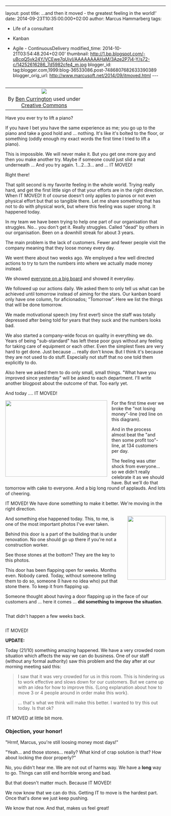---
layout: post
title: ...and then it moved - the greatest feeling in
the world!'
date: 2014-09-23T10:35:00.000+02:00
author: Marcus Hammarberg
tags:
  - Life of a consultant

  - Kanban
  - Agile -
ContinuousDelivery
modified_time: 2014-10-21T03:54:48.204+02:00'
thumbnail:
http://1.bp.blogspot.com/-uBcqQ5vk24Y/VCEwe7qUjvI/AAAAAAAAHaM/3Aze2P7j4-Y/s72-c/14252616286_7d5982cfe4_m.jpg
blogger_id: tag:blogger.com,1999:blog-36533086.post-7486807682633390389
blogger_orig_url: http://www.marcusoft.net/2014/09/itmoved.html ---

<div dir="ltr" style="text-align: left;" trbidi="on">

<table class="tr-caption-container" data-cellpadding="0"
data-cellspacing="0"
style="float: left; margin-right: 1em; text-align: left;">
<colgroup>
<col style="width: 100%" />
</colgroup>
<tbody>
<tr class="odd">
<td style="text-align: center;"><a
href="http://1.bp.blogspot.com/-uBcqQ5vk24Y/VCEwe7qUjvI/AAAAAAAAHaM/3Aze2P7j4-Y/s1600/14252616286_7d5982cfe4_m.jpg"
data-imageanchor="1"
style="clear: left; margin-bottom: 1em; margin-left: auto; margin-right: auto;"><img
src="http://1.bp.blogspot.com/-uBcqQ5vk24Y/VCEwe7qUjvI/AAAAAAAAHaM/3Aze2P7j4-Y/s1600/14252616286_7d5982cfe4_m.jpg"
data-border="0" /></a></td>
</tr>
<tr class="even">
<td class="tr-caption" style="text-align: center;">By <a
href="https://www.flickr.com/photos/baconisavegetable/"
target="_blank">Ben Currington</a> used under<br />
<a href="https://creativecommons.org/licenses/by-sa/2.0/"
target="_blank">Creative Commons</a></td>
</tr>
</tbody>
</table>

Have you ever try to lift a piano?

If you have I bet you have the same experience as me; you go up to the
piano and take a good hold and ... nothing. It's like it's bolted to the
floor, or something (oddly enough my exact words the first time I tried
to lift a piano).

This is impossible. We will never make it.
But you get one more guy and then you make another try. Maybe if someone
could just slid a mat underneath ...
And you try again. 1...2...3... and ... IT MOVED!

Right there!

That split second is my favorite feeling in the whole world.
Trying really hard, and get the first little sign of that your efforts
are in the right direction. When IT MOVED!
It of course doesn't only applies to pianos or
not even physical effort but that so tangible there. Let me share
something that has not to do with physical work, but where this feeling
was super strong. It happened today.

In my team we have been trying to help one part of our organisation that
struggles. No... you don't get it. Really struggles. Called "dead" by
others in our organisation. Been on a downhill streak for about 3
years.

The main problem is the lack of customers. Fewer and fewer people visit
the company meaning that they loose money every day.

We went there about two weeks ago. We employed a few well directed
actions to try to turn the numbers into where we actually made money
instead.

We showed <a href="http://www.marcusoft.net/2014/09/ifyoubuildit.html"
target="_blank">everyone on a big board</a> and showed it everyday.

We followed up our actions daily. We asked them to only tell us what can
be achieved until tomorrow instead of aiming for the stars. Our kanban
board only have one column, for aficionados; "Tomorrow". Here we list
the things that will be done tomorrow.

We made motivational speech (my first ever!) since the staff was totally
depressed after being told for years that they suck and the numbers
looks bad.

We also started a company-wide focus on quality in everything we do.
Years of being "sub-standard" has left these poor guys without any
feeling for taking care of equipment or each other. Even the simplest
fixes are very hard to get done. Just because ... really don't know. But
I think it's because they are not used to do stuff. Especially not stuff
that no one told them explicitly to do.

Also here we asked them to do only small, small things. "What have you
improved since yesterday" will be asked to each department. I'll write
another blogpost about the outcome of that. Too early yet.

And today .... IT MOVED!


<div class="separator" style="clear: both; text-align: center;">

<a
href="http://1.bp.blogspot.com/-q6Bjt2adzuU/VCErvo7DYYI/AAAAAAAAHaA/8JCJ5QarvTU/s1600/Screen%2BShot%2B2014-09-23%2Bat%2B15.13.27%2B.png"
data-imageanchor="1"
style="clear: left; float: left; margin-bottom: 1em; margin-right: 1em;"><img
src="http://1.bp.blogspot.com/-q6Bjt2adzuU/VCErvo7DYYI/AAAAAAAAHaA/8JCJ5QarvTU/s1600/Screen%2BShot%2B2014-09-23%2Bat%2B15.13.27%2B.png"
data-border="0" width="320" height="239" /></a>

</div>

For the first time ever we broke the "not losing money"-line (red line
on this diagram).

And in the process almost beat the "and then some profit too"-line, at
134 customers per day.

The feeling was utter shock from everyone... so we didn't really
celebrate it as we should have. But we'll do that tomorrow with cake to
everyone.
And a big long round of applauds.
And lots of cheering.

IT MOVED! We have done something to make it better. We're moving in the
right direction.


<div class="separator" style="clear: both; text-align: center;">

<a
href="http://4.bp.blogspot.com/-sQc_aWdkpnM/VCEqnkcCTzI/AAAAAAAAHZ0/AOIFigjXLBM/s1600/2014-09-23%2B14.16.52.jpg"
data-imageanchor="1"
style="clear: right; float: right; margin-bottom: 1em; margin-left: 1em;"><img
src="http://4.bp.blogspot.com/-sQc_aWdkpnM/VCEqnkcCTzI/AAAAAAAAHZ0/AOIFigjXLBM/s1600/2014-09-23%2B14.16.52.jpg"
data-border="0" width="120" height="200" /></a>

</div>

And something else happened today. This, to me, is one of the most
important photos I've ever taken.

Behind this door is a part of the building that is under renovation. No
one should go up there if you're not a construction worker.

See those stones at the bottom? They are the key to this photos.

This door has been flapping open for weeks. Months even. Nobody cared.
Today, without someone telling them to do so, someone (I have no idea
who) put that stone there. To keep it from flapping up.

<div class="separator" style="clear: both; text-align: left;">

Someone thought about having a door flapping up in the face of our
customers and ... here it comes ... **did something to improve the
situation**. 

</div>

<div class="separator" style="clear: both; text-align: left;">
</div>

<div class="separator" style="clear: both; text-align: left;">

That didn't happen a few weeks back. 

</div>

<div class="separator" style="clear: both; text-align: left;">
</div>

<div class="separator" style="clear: both; text-align: left;">

IT MOVED!

</div>

<div class="separator" style="clear: both; text-align: left;">

**UPDATE:**

</div>

<div class="separator" style="clear: both; text-align: left;">

Today (21/10) something amazing happened. We have a very crowded room
situation which affects the way we can do business. One of our staff
(without any formal authority) saw this problem and the day after at our
morning meeting said this:

</div>

> I saw that it was very crowded for us in this room. This is hindering
> us to work effective and slows down for our customers. But we came up
> with an idea for how to improve this. {Long explanation about how to
> move 3 or 4 people around in order make this work}.

> ... that's what we think will make this better. I wanted to try this
> out today. Is that ok? 

 IT MOVED at little bit more.

### Objection, your honor!

<div>

"Hrmf, Marcus, you're still loosing money most days!"

</div>

<div>

"Yeah... and those stones... really? What kind of crap solution is that?
How about locking the door properly?"

</div>

<div>
</div>

<div>

No, you didn't hear me. We are not out of harms way. We have a
**long** way to go. Things can still end horrible wrong and bad. 

</div>

<div>
</div>

<div>

But that doesn't matter much. Because IT MOVED! 

</div>

<div>

We now know that we can do this. Getting IT to move is the hardest part.
Once that's done we just keep pushing. 

</div>

<div>

We know that now. And that, makes us feel great!

</div>

</div>
